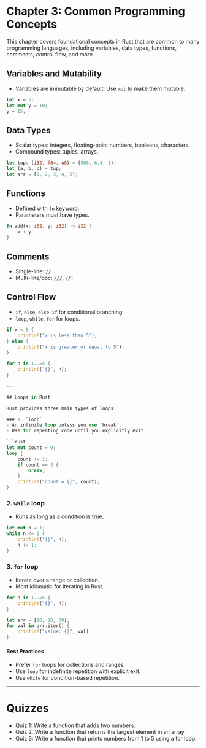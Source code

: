 # Chapter 3: Common Programming Concepts

This chapter covers foundational concepts in Rust that are common to many programming languages, including variables, data types, functions, comments, control flow, and more.

## Variables and Mutability
- Variables are immutable by default. Use `mut` to make them mutable.

```rust
let x = 5;
let mut y = 10;
y = 15;
```

## Data Types
- Scalar types: integers, floating-point numbers, booleans, characters.
- Compound types: tuples, arrays.

```rust
let tup: (i32, f64, u8) = (500, 6.4, 1);
let (a, b, c) = tup;
let arr = [1, 2, 3, 4, 5];
```

## Functions
- Defined with `fn` keyword.
- Parameters must have types.

```rust
fn add(x: i32, y: i32) -> i32 {
    x + y
}
```

## Comments
- Single-line: `//`
- Multi-line/doc: `///`, `//!`

## Control Flow
- `if`, `else`, `else if` for conditional branching.
- `loop`, `while`, `for` for loops.

```rust
if x < 5 {
    println!("x is less than 5");
} else {
    println!("x is greater or equal to 5");
}

for n in 1..=5 {
    println!("{}", n);
}

---

## Loops in Rust

Rust provides three main types of loops:

### 1. `loop`
- An infinite loop unless you use `break`.
- Use for repeating code until you explicitly exit.

```rust
let mut count = 0;
loop {
    count += 1;
    if count == 3 {
        break;
    }
    println!("count = {}", count);
}
```

### 2. `while` loop
- Runs as long as a condition is true.

```rust
let mut n = 1;
while n <= 5 {
    println!("{}", n);
    n += 1;
}
```

### 3. `for` loop
- Iterate over a range or collection.
- Most idiomatic for iterating in Rust.

```rust
for n in 1..=5 {
    println!("{}", n);
}

let arr = [10, 20, 30];
for val in arr.iter() {
    println!("value: {}", val);
}
```

#### Best Practices
- Prefer `for` loops for collections and ranges.
- Use `loop` for indefinite repetition with explicit exit.
- Use `while` for condition-based repetition.

---

# Quizzes
- Quiz 1: Write a function that adds two numbers.
- Quiz 2: Write a function that returns the largest element in an array.
- Quiz 3: Write a function that prints numbers from 1 to 5 using a for loop.
